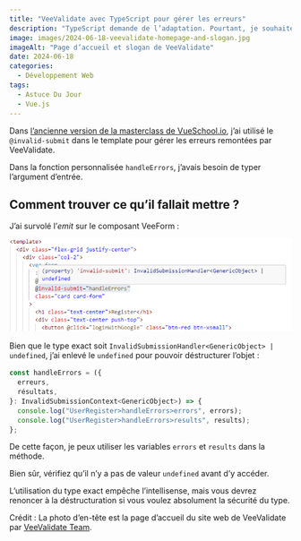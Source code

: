 ```yaml
---
title: "VeeValidate avec TypeScript pour gérer les erreurs"
description: "TypeScript demande de l’adaptation. Pourtant, je souhaite partager une astuce sur l’utilisation de la bibliothèque avec TypeScript."
image: images/2024-06-18-veevalidate-homepage-and-slogan.jpg
imageAlt: "Page d’accueil et slogan de VeeValidate"
date: 2024-06-18
categories:
  - Développement Web
tags:
  - Astuce Du Jour
  - Vue.js
---
```


Dans [l’ancienne version de la masterclass de VueSchool.io](https://vueschool.io/courses/the-vuejs-3-options-api-master-class), j’ai utilisé le `@invalid-submit` dans le template pour gérer les erreurs remontées par VeeValidate.

Dans la fonction personnalisée `handleErrors`, j’avais besoin de typer l’argument d’entrée.

## Comment trouver ce qu’il fallait mettre ?

J’ai survolé l’_emit_ sur le composant VeeForm :

![Exemple de code avec infobulle](images/code-example-with-tooltip.png)

Bien que le type exact soit `InvalidSubmissionHandler<GenericObject> | undefined`, j’ai enlevé le `undefined` pour pouvoir déstructurer l’objet :

```ts
const handleErrors = ({
  erreurs,
  résultats,
}: InvalidSubmissionContext<GenericObject>) => {
  console.log("UserRegister>handleErrors>errors", errors);
  console.log("UserRegister>handleErrors>results", results);
};
```

De cette façon, je peux utiliser les variables `errors` et `results` dans la méthode.

Bien sûr, vérifiez qu’il n’y a pas de valeur `undefined` avant d’y accéder.

L’utilisation du type exact empêche l’intellisense, mais vous devrez renoncer à la déstructuration si vous voulez absolument la sécurité du type.

Crédit : La photo d’en-tête est la page d’accueil du site web de VeeValidate par [VeeValidate Team](https://vee-validate.logaretm.com/v4/).
